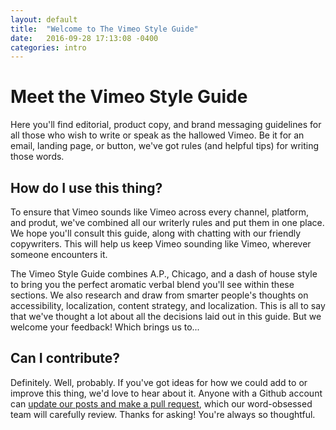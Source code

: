 ```yaml
---
layout: default
title:  "Welcome to The Vimeo Style Guide"
date:   2016-09-28 17:13:08 -0400
categories: intro
---
```

# Meet the Vimeo Style Guide

Here you'll find editorial, product copy, and brand messaging guidelines for all those who wish to write or speak as the hallowed Vimeo. Be it for an email, landing page, or button, we've got rules (and helpful tips) for writing those words. 

## How do I use this thing?

To ensure that Vimeo sounds like Vimeo across every channel, platform, and produt, we've combined all our writerly rules and put them in one place. We hope you'll consult this guide, along with chatting with our friendly copywriters. This will help us keep Vimeo sounding like Vimeo, wherever someone encounters it.  

The Vimeo Style Guide combines A.P., Chicago, and a dash of house style to bring you the perfect aromatic verbal blend you'll see within these sections. We also research and draw from smarter people's thoughts on accessibility, localization, content strategy, and localization. This is all to say that we've thought a lot about all the decisions laid out in this guide. But we welcome your feedback! Which brings us to...

## Can I contribute?

Definitely. Well, probably. If you've got ideas for how we could add to or improve this thing, we'd love to hear about it. Anyone with a Github account can [update our posts and make a pull request][random-link], which our word-obsessed team will carefully review. Thanks for asking! You're always so thoughtful.

[random-link]: http://jekyllrb.com/docs/home
